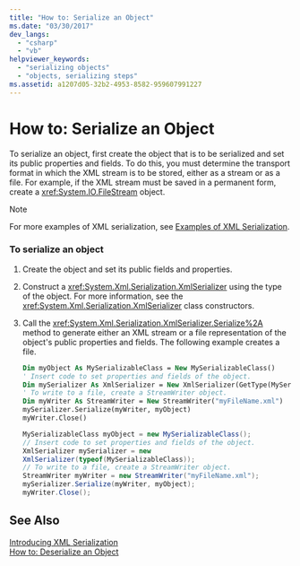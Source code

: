 ```yaml
---
title: "How to: Serialize an Object"
ms.date: "03/30/2017"
dev_langs: 
  - "csharp"
  - "vb"
helpviewer_keywords: 
  - "serializing objects"
  - "objects, serializing steps"
ms.assetid: a1207d05-32b2-4953-8582-959607991227
---
```

# How to: Serialize an Object
To serialize an object, first create the object that is to be serialized and set its public properties and fields. To do this, you must determine the transport format in which the XML stream is to be stored, either as a stream or as a file. For example, if the XML stream must be saved in a permanent form, create a <xref:System.IO.FileStream> object.  
  
> [!NOTE]
>  For more examples of XML serialization, see [Examples of XML Serialization](../../../docs/standard/serialization/examples-of-xml-serialization.md).  
  
### To serialize an object  
  
1.  Create the object and set its public fields and properties.  
  
2.  Construct a <xref:System.Xml.Serialization.XmlSerializer> using the type of the object. For more information, see the <xref:System.Xml.Serialization.XmlSerializer> class constructors.  
  
3.  Call the <xref:System.Xml.Serialization.XmlSerializer.Serialize%2A> method to generate either an XML stream or a file representation of the object's public properties and fields. The following example creates a file.  
  
    ```vb  
    Dim myObject As MySerializableClass = New MySerializableClass()  
    ' Insert code to set properties and fields of the object.  
    Dim mySerializer As XmlSerializer = New XmlSerializer(GetType(MySerializableClass))  
    ' To write to a file, create a StreamWriter object.  
    Dim myWriter As StreamWriter = New StreamWriter("myFileName.xml")  
    mySerializer.Serialize(myWriter, myObject)  
    myWriter.Close()  
    ```  
  
    ```csharp  
    MySerializableClass myObject = new MySerializableClass();  
    // Insert code to set properties and fields of the object.  
    XmlSerializer mySerializer = new   
    XmlSerializer(typeof(MySerializableClass));  
    // To write to a file, create a StreamWriter object.  
    StreamWriter myWriter = new StreamWriter("myFileName.xml");  
    mySerializer.Serialize(myWriter, myObject);  
    myWriter.Close();  
    ```  
  
## See Also  
 [Introducing XML Serialization](../../../docs/standard/serialization/introducing-xml-serialization.md)  
 [How to: Deserialize an Object](../../../docs/standard/serialization/how-to-deserialize-an-object.md)
